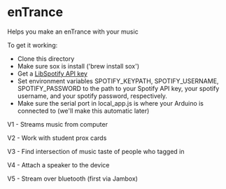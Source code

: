 enTrance
=========

Helps you make an enTrance with your music

To get it working:
- Clone this directory
- Make sure sox is install ('brew install sox')
- Get a [LibSpotify API key](https://developer.spotify.com/technologies/libspotify/)
- Set environment variables SPOTIFY_KEYPATH, SPOTIFY_USERNAME, SPOTIFY_PASSWORD to the path to your Spotify API key, your spotify username, and your spotify password, respectively.
- Make sure the serial port in local_app.js is where your Arduino is connected to (we'll make this automatic later)

V1 - Streams music from computer

V2 - Work with student prox cards

V3 - Find intersection of music taste of people who tagged in

V4 - Attach a speaker to the device

V5 - Stream over bluetooth (first via Jambox)

